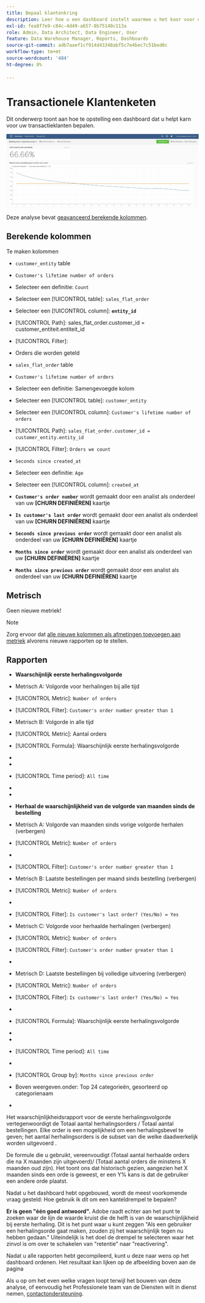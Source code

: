 ```yaml
---
title: Bepaal klantenkring
description: Leer hoe u een dashboard instelt waarmee u het koor voor uw klanten van de transactie kunt definiëren.
exl-id: fea8f7e9-c84c-4d49-a657-8b75140c113a
role: Admin, Data Architect, Data Engineer, User
feature: Data Warehouse Manager, Reports, Dashboards
source-git-commit: adb7aaef1cf914d43348abf5c7e4bec7c51bed0c
workflow-type: tm+mt
source-wordcount: '484'
ht-degree: 0%

---
```


# Transactionele Klantenketen

Dit onderwerp toont aan hoe te opstelling een dashboard dat u helpt karn voor uw transactieklanten bepalen.

![](../../assets/churn-deashboard.png)

Deze analyse bevat [geavanceerd berekende kolommen](../data-warehouse-mgr/adv-calc-columns.md).

## Berekende kolommen

Te maken kolommen

* `customer_entity` table
* `Customer's lifetime number of orders`
* Selecteer een definitie: `Count`
* Selecteer een [!UICONTROL table]: `sales_flat_order`
* Selecteer een [!UICONTROL column]: **`entity_id`**
* [!UICONTROL Path]: sales_flat_order.customer_id = customer_entiteit.entiteit_id
* [!UICONTROL Filter]:
* Orders die worden geteld

* `sales_flat_order` table
* `Customer's lifetime number of orders`
* Selecteer een definitie: Samengevoegde kolom
* Selecteer een [!UICONTROL table]: `customer_entity`
* Selecteer een [!UICONTROL column]: `Customer's lifetime number of orders`
* [!UICONTROL Path]: `sales_flat_order.customer_id = customer_entity.entity_id`
* [!UICONTROL Filter]: `Orders we count`

* `Seconds since created_at`
* Selecteer een definitie: `Age`
* Selecteer een [!UICONTROL column]: `created_at`

* **`Customer's order number`** wordt gemaakt door een analist als onderdeel van uw **[CHURN DEFINIËREN]** kaartje
* **`Is customer's last order`** wordt gemaakt door een analist als onderdeel van uw **[CHURN DEFINIËREN]** kaartje
* **`Seconds since previous order`** wordt gemaakt door een analist als onderdeel van uw **[CHURN DEFINIËREN]** kaartje
* **`Months since order`** wordt gemaakt door een analist als onderdeel van uw **[CHURN DEFINIËREN]** kaartje
* **`Months since previous order`** wordt gemaakt door een analist als onderdeel van uw **[CHURN DEFINIËREN]** kaartje

## Metrisch

Geen nieuwe metriek!

>[!NOTE]
>
>Zorg ervoor dat [alle nieuwe kolommen als afmetingen toevoegen aan metriek](../data-warehouse-mgr/manage-data-dimensions-metrics.md) alvorens nieuwe rapporten op te stellen.

## Rapporten

* **Waarschijnlijk eerste herhalingsvolgorde**
* Metrisch A: Volgorde voor herhalingen bij alle tijd
* [!UICONTROL Metric]: `Number of orders`
* [!UICONTROL Filter]: `Customer's order number greater than 1`

* Metrisch B: Volgorde in alle tijd
* [!UICONTROL Metric]: Aantal orders

* [!UICONTROL Formula]: Waarschijnlijk eerste herhalingsvolgorde
* 
  [!UICONTROL-formule]: `A/B`
* 
  [!UICONTROL Format]: `Percent`

* [!UICONTROL Time period]: `All time`
* 
  [!UICONTROL Interval]: `None`
* 
  [!UICONTROL Chart type]: `Scalar`

* **Herhaal de waarschijnlijkheid van de volgorde van maanden sinds de bestelling**
* Metrisch A: Volgorde van maanden sinds vorige volgorde herhalen (verbergen)
* [!UICONTROL Metric]: `Number of orders`
* 
  [!UICONTROL Perspective]: `Cumulative`
* [!UICONTROL Filter]: `Customer's order number greater than 1`

* Metrisch B: Laatste bestellingen per maand sinds bestelling (verbergen)
* [!UICONTROL Metric]: `Number of orders`
* 
  [!UICONTROL Perspective]: `Cumulative`
* [!UICONTROL Filter]: `Is customer's last order? (Yes/No) = Yes`

* Metrisch C: Volgorde voor herhaalde herhalingen (verbergen)
* [!UICONTROL Metric]: `Number of orders`
* [!UICONTROL Filter]: `Customer's order number greater than 1`

* 
  [!UICONTROL Group door]: `Independent`

* Metrisch D: Laatste bestellingen bij volledige uitvoering (verbergen)
* [!UICONTROL Metric]: `Number of orders`
* [!UICONTROL Filter]: `Is customer's last order? (Yes/No) = Yes`

* 
  [!UICONTROL Group door]: `Independent`

* [!UICONTROL Formula]: Waarschijnlijk eerste herhalingsvolgorde
* 
  [!UICONTROL-formule]: `(C-A)/(C+D-A-B)`
* 
  [!UICONTROL Format]: `Percent`

* [!UICONTROL Time period]: `All time`
* 
  [!UICONTROL Interval]: `None`
* [!UICONTROL Group by]: `Months since previous order`
* Boven weergeven.onder: Top 24 categorieën, gesorteerd op categorienaam

* 
  [!UICONTROL Chart type]: `Line`

Het waarschijnlijkheidsrapport voor de eerste herhalingsvolgorde vertegenwoordigt de Totaal aantal herhalingsorders / Totaal aantal bestellingen. Elke order is een mogelijkheid om een herhalingsbevel te geven; het aantal herhalingsorders is de subset van die welke daadwerkelijk worden uitgevoerd .

De formule die u gebruikt, vereenvoudigt (Totaal aantal herhaalde orders die na X maanden zijn uitgevoerd)/ (Totaal aantal orders die minstens X maanden oud zijn). Het toont ons dat historisch gezien, aangezien het X maanden sinds een orde is geweest, er een Y% kans is dat de gebruiker een andere orde plaatst.

Nadat u het dashboard hebt opgebouwd, wordt de meest voorkomende vraag gesteld: Hoe gebruik ik dit om een kanteldrempel te bepalen?

**Er is geen &quot;één goed antwoord&quot;.** Adobe raadt echter aan het punt te zoeken waar de lijn de waarde kruist die de helft is van de waarschijnlijkheid bij eerste herhaling. Dit is het punt waar u kunt zeggen &quot;Als een gebruiker een herhalingsorde gaat maken, zouden zij het waarschijnlijk tegen nu hebben gedaan.&quot; Uiteindelijk is het doel de drempel te selecteren waar het zinvol is om over te schakelen van &quot;retentie&quot; naar &quot;reactivering&quot;.

Nadat u alle rapporten hebt gecompileerd, kunt u deze naar wens op het dashboard ordenen. Het resultaat kan lijken op de afbeelding boven aan de pagina

Als u op om het even welke vragen loopt terwijl het bouwen van deze analyse, of eenvoudig het Professionele team van de Diensten wilt in dienst nemen, [contactondersteuning](https://experienceleague.adobe.com/docs/commerce-knowledge-base/kb/troubleshooting/miscellaneous/mbi-service-policies.html).
